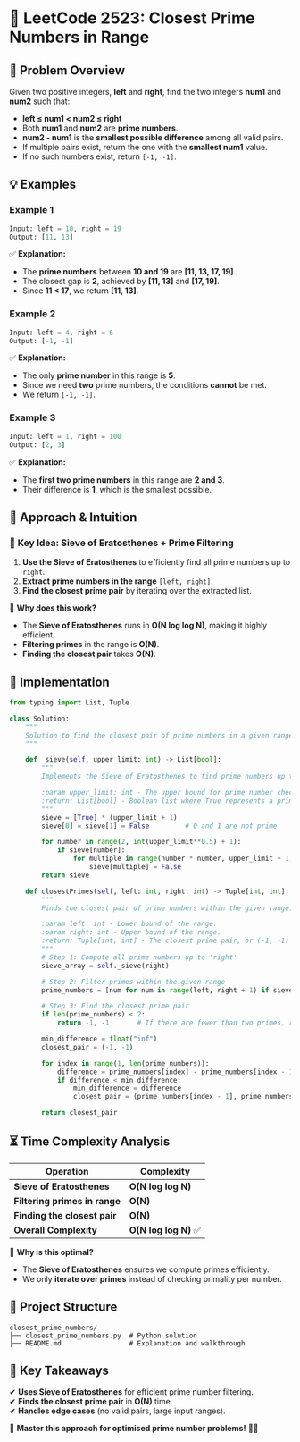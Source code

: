 # 🔢 **LeetCode 2523: Closest Prime Numbers in Range**  

## 📌 **Problem Overview**  

Given two positive integers, **left** and **right**, find the two integers **num1** and **num2** such that:  

- **left ≤ num1 < num2 ≤ right**  
- Both **num1** and **num2** are **prime numbers**.  
- **num2 - num1** is the **smallest possible difference** among all valid pairs.  
- If multiple pairs exist, return the one with the **smallest num1** value.  
- If no such numbers exist, return `[-1, -1]`.  

## 💡 **Examples**  

### **Example 1**  
```python
Input: left = 10, right = 19  
Output: [11, 13]  
```
✅ **Explanation:**  
- The **prime numbers** between **10 and 19** are **[11, 13, 17, 19]**.  
- The closest gap is **2**, achieved by **[11, 13]** and **[17, 19]**.  
- Since **11 < 17**, we return **[11, 13]**.

### **Example 2**  
```python
Input: left = 4, right = 6  
Output: [-1, -1]  
```
✅ **Explanation:**  
- The only **prime number** in this range is **5**.  
- Since we need **two** prime numbers, the conditions **cannot** be met.  
- We return `[-1, -1]`.

### **Example 3**  
```python
Input: left = 1, right = 100  
Output: [2, 3]  
```
✅ **Explanation:**  
- The **first two prime numbers** in this range are **2 and 3**.  
- Their difference is **1**, which is the smallest possible.  

## 🚀 **Approach & Intuition**  

### 🔹 **Key Idea: Sieve of Eratosthenes + Prime Filtering**  
1. **Use the Sieve of Eratosthenes** to efficiently find all prime numbers up to `right`.  
2. **Extract prime numbers in the range** `[left, right]`.  
3. **Find the closest prime pair** by iterating over the extracted list.  

📌 **Why does this work?**  
- The **Sieve of Eratosthenes** runs in **O(N log log N)**, making it highly efficient.  
- **Filtering primes** in the range is **O(N)**.  
- **Finding the closest pair** takes **O(N)**.

## 📝 **Implementation**  

```python
from typing import List, Tuple

class Solution:
    """
    Solution to find the closest pair of prime numbers in a given range.
    """

    def _sieve(self, upper_limit: int) -> List[bool]:
        """
        Implements the Sieve of Eratosthenes to find prime numbers up to a given limit.

        :param upper_limit: int - The upper bound for prime number checking.
        :return: List[bool] - Boolean list where True represents a prime number.
        """
        sieve = [True] * (upper_limit + 1)
        sieve[0] = sieve[1] = False         # 0 and 1 are not prime

        for number in range(2, int(upper_limit**0.5) + 1):
            if sieve[number]:
                for multiple in range(number * number, upper_limit + 1, number):
                    sieve[multiple] = False
        return sieve

    def closestPrimes(self, left: int, right: int) -> Tuple[int, int]:
        """
        Finds the closest pair of prime numbers within the given range.

        :param left: int - Lower bound of the range.
        :param right: int - Upper bound of the range.
        :return: Tuple[int, int] - The closest prime pair, or (-1, -1) if no valid pair exists.
        """
        # Step 1: Compute all prime numbers up to 'right'
        sieve_array = self._sieve(right)

        # Step 2: Filter primes within the given range
        prime_numbers = [num for num in range(left, right + 1) if sieve_array[num]]

        # Step 3: Find the closest prime pair
        if len(prime_numbers) < 2:
            return -1, -1       # If there are fewer than two primes, return [-1, -1]

        min_difference = float("inf")
        closest_pair = (-1, -1)

        for index in range(1, len(prime_numbers)):
            difference = prime_numbers[index] - prime_numbers[index - 1]
            if difference < min_difference:
                min_difference = difference
                closest_pair = (prime_numbers[index - 1], prime_numbers[index])

        return closest_pair
```

## ⏳ **Time Complexity Analysis**  

| Operation | Complexity |
|-----------|------------|
| **Sieve of Eratosthenes** | **O(N log log N)** |
| **Filtering primes in range** | **O(N)** |
| **Finding the closest pair** | **O(N)** |
| **Overall Complexity** | **O(N log log N)** ✅ |

🔹 **Why is this optimal?**  
- The **Sieve of Eratosthenes** ensures we compute primes efficiently.  
- We only **iterate over primes** instead of checking primality per number.  

## 📂 **Project Structure**  

```
closest_prime_numbers/
├── closest_prime_numbers.py  # Python solution
├── README.md                 # Explanation and walkthrough
```

## 🎯 **Key Takeaways**  
✔ **Uses Sieve of Eratosthenes** for efficient prime number filtering.  
✔ **Finds the closest prime pair** in **O(N)** time.  
✔ **Handles edge cases** (no valid pairs, large input ranges).  

🚀 **Master this approach for optimised prime number problems!** 🔢🔥  
